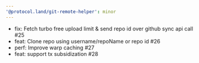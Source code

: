 ```yaml
---
'@protocol.land/git-remote-helper': minor
---
```


-   fix: Fetch turbo free upload limit & send repo id over github sync api call #25
-   feat: Clone repo using username/repoName or repo id #26
-   perf: Improve warp caching #27
-   feat: support tx subsidization #28
